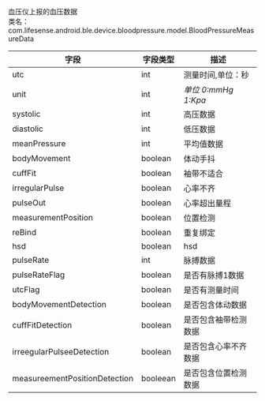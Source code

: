 血压仪上报的血压数据<br />类名：com.lifesense.android.ble.device.bloodpressure.model.BloodPressureMeasureData

| 字段 | 字段类型 | 描述 |
| --- | --- | --- |
| utc | int | 测量时间,单位：秒 |
| unit | int | _单位 0:mmHg 1:Kpa_ |
| systolic | int | 高压数据 |
| diastolic | int | 低压数据 |
| meanPressure | int | 平均值数据 |
| bodyMovement | boolean | 体动手抖 |
| cuffFit | boolean | 袖带不适合 |
| irregularPulse | boolean | 心率不齐 |
| pulseOut | boolean | 心率超出量程 |
| measurementPosition | boolean | 位置检测 |
| reBind | boolean | 重复绑定 |
| hsd | boolean | hsd |
| pulseRate | int | 脉搏数据 |
| pulseRateFlag | boolean | 是否有脉搏1数据 |
| utcFlag | boolean | 是否有测量时间 |
| bodyMovementDetection | boolean | 是否包含体动数据 |
| cuffFitDetection | boolean | 是否包含袖带检测数据 |
| irreegularPulseeDetection | boolean | 是否包含心率不齐数据 |
| measureementPositionDetection | booleean | 是否包含位置检测数据 |


